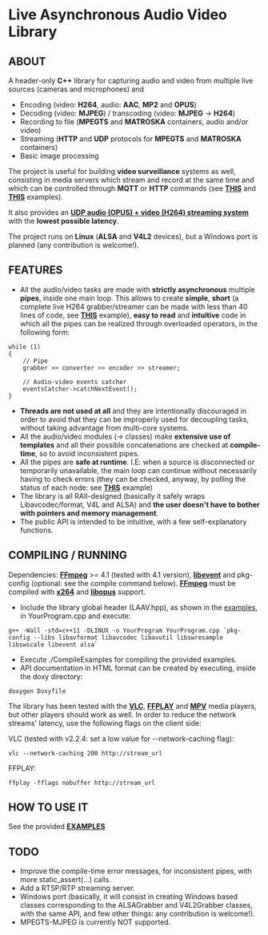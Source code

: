 # Live Asynchronous Audio Video Library

## ABOUT

A header-only **C++** library for capturing audio and video from multiple live sources (cameras and microphones) and

* Encoding (video: **H264**, audio: **AAC**, **MP2** and **OPUS**)
* Decoding (video: **MJPEG**) / transcoding (video: **MJPEG** -> **H264**)
* Recording to file (**MPEGTS** and **MATROSKA** containers, audio and/or video)
* Streaming (**HTTP** and **UDP** protocols for **MPEGTS** and **MATROSKA** containers)
* Basic image processing

The project is useful for building **video surveillance** systems as well, consisting in media servers which stream and record at the same time and which can be controlled through **MQTT** or **HTTP** commands (see **[THIS](https://github.com/paolo-pr/laav/blob/master/mqtt-avsystem/README.md)** and **[THIS](https://github.com/paolo-pr/laav/blob/master/examples/VideoExample_2.cpp)** examples).

It also provides an **[UDP audio (OPUS) + video (H264) streaming system](https://github.com/paolo-pr/laav/blob/master/optimum-latency/README.md)** with the **lowest possible latency**.

The project runs on **Linux** (**ALSA** and **V4L2** devices), but a Windows port is planned (any contribution is welcome!).

## FEATURES

* All the audio/video tasks are made with **strictly asynchronous** multiple **pipes**, inside one main loop. This allows to create **simple**, **short** (a complete live H264 grabber/streamer can be made with less than 40 lines of code, see **[THIS](https://github.com/paolo-pr/laav/blob/master/examples/VideoExample_1.cpp)** example), **easy to read** and **intuitive** code in which all the pipes can be realized through overloaded operators, in the following form:

```
while (1)
{
    // Pipe
    grabber >> converter >> encoder >> streamer;
    
    // Audio-video events catcher
    eventsCatcher->catchNextEvent();
}
```

* **Threads are not used at all** and they are intentionally discouraged in order to avoid that they can be improperly used for decoupling tasks, without taking advantage from multi-core systems.
* All the audio/video modules (-> classes) make **extensive use of templates** and all their possible concatenations are checked at **compile-time**, so to avoid inconsistent pipes.
* All the pipes are **safe at runtime**. I.E: when a source is disconnected or temporarily unavailable, the main loop can continue without necessarily having to check errors (they can be checked, anyway, by polling the status of each node: see **[THIS](https://github.com/paolo-pr/laav/blob/master/examples/AudioVideoExample_2.cpp)** example)
* The library is all RAII-designed (basically it safely wraps Libavcodec/format, V4L and ALSA) and **the user doesn't have to bother with pointers and memory management**.
* The public API is intended to be intuitive, with a few self-explanatory functions.

## COMPILING / RUNNING

Dependencies: **[FFmpeg](https://ffmpeg.org/)** >= 4.1 (tested with 4.1 version), **[libevent](http://libevent.org/)** and pkg-config (optional: see the compile command below).
**[FFmpeg](https://ffmpeg.org/)** must be compiled with **[x264](http://www.videolan.org/developers/x264.html)** and **[libopus](http://opus-codec.org/)** support.

* Include the library global header (LAAV.hpp), as shown in the [examples](https://github.com/paolo-pr/laav/tree/master/examples), in YourProgram.cpp and execute:
```
g++ -Wall -std=c++11 -DLINUX -o YourProgram YourProgram.cpp `pkg-config --libs libavformat libavcodec libavutil libswresample libswscale libevent alsa`
```
* Execute ./CompileExamples for compiling the provided examples.
* API documentation in HTML format can be created by executing, inside the doxy directory:
```
doxygen Doxyfile
```
The library has been tested with the **[VLC](http://www.videolan.org/)**, **[FFPLAY](https://ffmpeg.org/)** and **[MPV](https://mpv.io/)** media players, but other players should work as well.
In order to reduce the network streams' latency, use the following flags on the client side:

VLC (tested with v2.2.4: set a low value for --network-caching flag):
```
vlc --network-caching 200 http://stream_url
```
FFPLAY:
```
ffplay -fflags nobuffer http://stream_url
```

## HOW TO USE IT

See the provided **[EXAMPLES](https://github.com/paolo-pr/laav/tree/master/examples)**

## TODO

* Improve the compile-time error messages, for inconsistent pipes, with more static_assert(...) calls.
* Add a RTSP/RTP streaming server.
* Windows port (basically, it will consist in creating Windows based classes corresponding to the ALSAGrabber and V4L2Grabber classes, with the same API, and few other things: any contribution is welcome!).
* MPEGTS-MJPEG is currently NOT supported.
